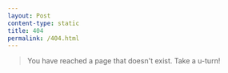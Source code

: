 ```yaml
---
layout: Post
content-type: static
title: 404
permalink: /404.html
---
```


> You have reached a page that doesn't exist. Take a u-turn!
